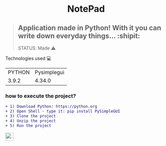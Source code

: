 <h1 align="center">
NotePad
</h1>

> ## Application made in Python!  With it you can write down everyday things... :shipit:
> STATUS: Made ⚠️

Technologies used 💻

<table>
   <tr>
     <td>PYTHON</td>
     <td>Pysimplegui</td>
   </tr>
   <tr>
     <td>3.9.2</td>
     <td>4.34.0</td>
   </tr>

</table>

### how to execute the project?
```diff
+ 1) Download Python: https://python.org
+ 2) Open Shell - type it: pip install PySimpleGUI
+ 3) Clone the project
+ 4) Unzip the project
+ 5) Run the project
```
<a href="https://instagram.com/lszinxx/"><img src="https://img.shields.io/badge/instagram-%23E4405F.svg?&style=for-the-badge&logo=instagram&logoColor=white" height=25></a>
